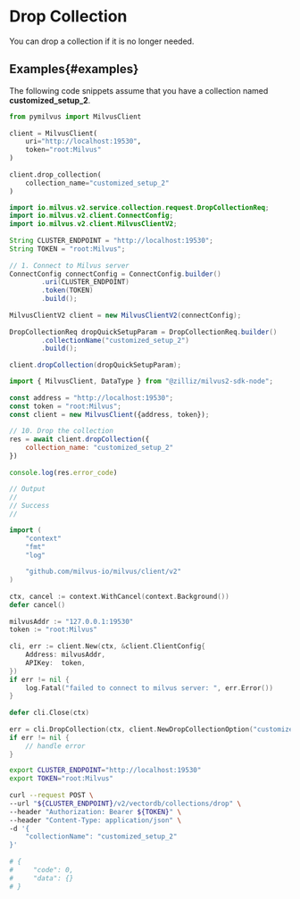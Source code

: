 # Drop Collection​

You can drop a collection if it is no longer needed.​

## Examples​{#examples​}

The following code snippets assume that you have a collection named **customized_setup_2**.​

<Tabs><TabItem value="Python" label="python" default>

```Python
from pymilvus import MilvusClient​
​
client = MilvusClient(​
    uri="http://localhost:19530",​
    token="root:Milvus"​
)​
​
client.drop_collection(​
    collection_name="customized_setup_2"​
)​

```

</TabItem>

<TabItem value="Java" label="java">

```Java
import io.milvus.v2.service.collection.request.DropCollectionReq;​
import io.milvus.v2.client.ConnectConfig;​
import io.milvus.v2.client.MilvusClientV2;​
​
String CLUSTER_ENDPOINT = "http://localhost:19530";​
String TOKEN = "root:Milvus";​
​
// 1. Connect to Milvus server​
ConnectConfig connectConfig = ConnectConfig.builder()​
        .uri(CLUSTER_ENDPOINT)​
        .token(TOKEN)​
        .build();​
​
MilvusClientV2 client = new MilvusClientV2(connectConfig);​
​
DropCollectionReq dropQuickSetupParam = DropCollectionReq.builder()​
        .collectionName("customized_setup_2")​
        .build();​
​
client.dropCollection(dropQuickSetupParam);​

```

</TabItem>

<TabItem value="JavaScript" label="Node.js">

```JavaScript
import { MilvusClient, DataType } from "@zilliz/milvus2-sdk-node";​
​
const address = "http://localhost:19530";​
const token = "root:Milvus";​
const client = new MilvusClient({address, token});​
​
// 10. Drop the collection​
res = await client.dropCollection({​
    collection_name: "customized_setup_2"​
})​
​
console.log(res.error_code)​
​
// Output​
// ​
// Success​
// ​

```

</TabItem>

<TabItem value="Go" label="go">

```Go
import (​
    "context"​
    "fmt"​
    "log"​
​
    "github.com/milvus-io/milvus/client/v2"​
)​
​
ctx, cancel := context.WithCancel(context.Background())​
defer cancel()​
​
milvusAddr := "127.0.0.1:19530"​
token := "root:Milvus"​
​
cli, err := client.New(ctx, &client.ClientConfig{​
    Address: milvusAddr,​
    APIKey:  token,​
})​
if err != nil {​
    log.Fatal("failed to connect to milvus server: ", err.Error())​
}​
​
defer cli.Close(ctx)​
​
err = cli.DropCollection(ctx, client.NewDropCollectionOption("customized_setup_2"))​
if err != nil {​
    // handle error​
}​

```

</TabItem>

<TabItem value="Bash" label="cURL">

```Bash
export CLUSTER_ENDPOINT="http://localhost:19530"​
export TOKEN="root:Milvus"​
​
curl --request POST \​
--url "${CLUSTER_ENDPOINT}/v2/vectordb/collections/drop" \​
--header "Authorization: Bearer ${TOKEN}" \​
--header "Content-Type: application/json" \​
-d '{​
    "collectionName": "customized_setup_2"​
}'​
​
# {​
#     "code": 0,​
#     "data": {}​
# }​

```

</TabItem></Tabs>